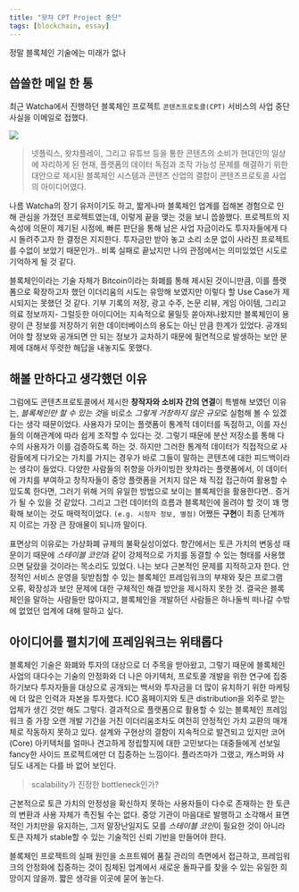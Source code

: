 ```yaml
---
title: "왓챠 CPT Project 중단"
tags: [blockchain, essay]
---
```


정말 블록체인 기술에는 미래가 없나

<!--more-->

## 씁쓸한 메일 한 통

최근 Watcha에서 진행하던 블록체인 프로젝트 `콘텐츠프로토콜(CPT)` 서비스의 사업 중단 사실을 이메일로 접했다.

![](https://www.dropbox.com/s/t6joiwcgnlxm4ok/Screen%20Shot%202020-03-04%20at%203.19.55%20PM.png?raw=1)

> 넷플릭스, 왓챠플레이, 그리고 유튜브 등을 통한 콘텐츠의 소비가 현대인의 일상에 자리하게 된 현재, 플랫폼의 데이터 독점과 조작 가능성 문제를 해결하기 위한 대안으로 제시된 블록체인 시스템과 콘텐츠 산업의 결합이 콘텐츠프로토콜 사업의 아이디어였다.

나름 Watcha의 장기 유저이기도 하고, 짧게나마 블록체인 업계를 접해본 경험으로 인해 관심을 가졌던 프로젝트였는데, 이렇게 끝을 맺는 것을 보니 씁쓸했다. 프로젝트의 지속성에 의문이 제기된 시점에, 빠른 판단을 통해 남은 사업 자금이라도 투자자들에게 다시 돌려주고자 한 결정은 지지한다. 투자금만 받아 놓고 소리 소문 없이 사라진 프로젝트를 수없이 보았기 때문인가.. 비록 실패로 끝났지만 나의 관점에서는 의미있었던 시도로 기억하게 될 것 같다.

블록체인이라는 기술 자체가 Bitcoin이라는 화폐를 통해 제시된 것이니만큼, 이를 플랫폼으로 확장하고자 했던 이더리움의 시도는 유망해 보였지만 이렇다 할 Use Case가 제시되지는 못했던 것 같다. 기부 기록의 저장, 광고 수주, 논문 리뷰, 게임 아이템, 그리고 의료 정보까지- 그럴듯한 아이디어는 지속적으로 물밀듯 쏟아져나왔지만 블록체인이 용량이 큰 정보를 저장하기 위한 데이터베이스의 용도는 아닌 만큼 한계가 있었다. 공개되어야 할 정보와 공개되면 안 되는 정보가 교차하기 때문에 필연적으로 발생하는 보안 문제에 대해서 뚜렷한 해답을 내놓지도 못했다.

## 해볼 만하다고 생각했던 이유

그럼에도 콘텐츠프로토콜에서 제시한 **창작자와 소비자 간의 연결**이 특별해 보였던 이유는, *블록체인만 할 수 있는 것*을 비로소 *그렇게 거창하지 않은 규모*로 실험해 볼 수 있겠다는 생각 때문이었다. 사용자가 모이는 플랫폼이 통계적 데이터를 독점하고, 이를 자신들의 이해관계에 따라 쉽게 조작할 수 있다는 것. 그렇기 때문에 분산 저장소를 통해 다수의 사용자가 이를 검증하도록 하는 것. 하지만 그러한 통계적 데이터가 직접적으로 사람들에게 다가오는 가치를 가지는 경우가 바로 그들이 말하는 콘텐츠에 대한 피드백이라는 생각이 들었다. 다양한 사람들의 취향을 아카이빙한 왓챠라는 플랫폼에서, 이 데이터에 가치를 부여하고 창작자들이 중앙 플랫폼을 거치지 않은 채 직접 접근하여 활용할 수 있도록 한다면, 그러기 위해 거의 유일한 방법으로 보이는 블록체인을 활용한다면.. 증거가 될 수 있을 것 같았다. 그리고 그런 데이터의 흐름과 블록체인에 올려야 할 것이 꽤 명확해 보이는 것도 매력적이었다. `(e.g. 시청자 정보, 별점)` 어쨌든 **구현**이 최종 단계까지 이르는 가장 큰 장애물이 되니까 말이다.

표면상의 이유로는 가상화폐 규제의 불확실성이었다. 향간에서는 토큰 가치의 변동성 때문이기 때문에 *스테이블 코인*과 같이 강제적으로 가치를 동결할 수 있는 형태를 사용했으면 달랐을 것이라는 목소리도 있었다. 나는 보다 근본적인 문제를 지적하고자 한다. 안정적인 서비스 운영을 뒷받침할 수 있는 블록체인 프레임워크의 부재와 잦은 프로그램 오류, 확장성과 보안 문제에 대한 구체적인 해결 방안을 제시하지 못한 것. 결국은 블록체인을 말하는 사람들만 많아지고, 블록체인을 개발하던 사람들은 하나둘씩 떠나갈 수밖에 없었던 업계에 대해 말하고 싶다.

## 아이디어를 펼치기에 프레임워크는 위태롭다

블록체인 기술은 화폐와 투자의 대상으로 더 주목을 받아왔고, 그렇기 때문에 블록체인 사업의 대다수는 기술의 안정화와 더 나은 아키텍처, 프로토콜 개발을 위한 연구에 집중하기보다 투자자들을 대상으로 공개되는 백서와 투자금을 더 많이 유치하기 위한 마케팅에 더 많은 인력과 자본을 투자했다. ICO 홈페이지와 토큰 distribution을 외주로 받는 업체가 생긴 것만 해도 그렇다. 결과적으로 플랫폼으로 활용할 수 있는 블록체인 프레임워크 중 가장 오랜 개발 기간을 거친 이더리움조차도 여전히 안정적인 가치 교환의 매개체로 작동하지 못하고 있다. 설계와 구현상의 결함이 지속적으로 발견되고 있지만 코어(Core) 아키텍처를 얼마나 견고하게 정립할지에 대한 고민보다는 대중들에게 선보일 fancy한 사이드 프로젝트에만 더 집중하는 느낌이다. 플라즈마가 그랬고, 캐스퍼와 샤딩도 내게는 다를 바 없어 보인다.

> scalability가 진정한 bottleneck인가?

근본적으로 토큰 가치의 안정성을 확신하지 못하는 사용자들이 다수로 존재하는 한 토큰의 변환과 사용 자체가 촉진될 수는 없다. 중앙 기관이 마음대로 발행하고 소각해서 표면적인 가치만을 유지하는, 그저 말장난일지도 모를 *스테이블 코인*이 필요한 것이 아니라 토큰 자체가 stable할 수 있는 기술적인 신뢰 기반을 만들어야 한다.

블록체인 프로젝트의 실패 원인을 소프트웨어 품질 관리의 측면에서 접근하고, 프레임워크의 안정화에 집중하는 것이 침체된 업계에서 새로운 돌파구를 찾을 수 있는 유일한 희망이지 않을까. 짧은 생각을 이곳에 묻어 놓는다.
